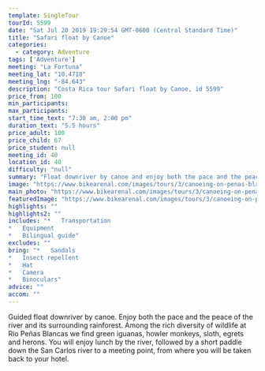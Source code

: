 ```yaml
---
template: SingleTour
tourId: 5599
date: "Sat Jul 20 2019 19:29:54 GMT-0600 (Central Standard Time)"
title: "Safari float by Canoe"
categories: 
  - category: Adventure
tags: ['Adventure']
meeting: "La Fortuna"
meeting_lat: "10.4718"
meeting_lng: "-84.643"
description: "Costa Rica tour Safari float by Canoe, id 5599"
price_from: 100
min_participants: 
max_participants: 
start_time_text: "7:30 am, 2:00 pm"
duration_text: "5.5 hours"
price_adult: 100
price_child: 67
price_student: null
meeting_id: 40
location_id: 40
difficulty: "null"
summary: "Float downriver by canoe and enjoy both the pace and the peace of the river and its surrounding rainforest. Among the rich diversity of wildlife"
image: "https://www.bikearenal.com/images/tours/3/canoeing-on-penas-blancas-river.jpg"
main_photo: "https://www.bikearenal.com/images/tours/3/canoeing-on-penas-blancas-river.jpg"
featuredImage: "https://www.bikearenal.com/images/tours/3/canoeing-on-penas-blancas-river.jpg"
highlights: ""
highlights2: ""
includes: "*   Transportation
*   Equipment
*   Bilingual guide"
excludes: ""
bring: "*   Sandals
*   Insect repellent
*   Hat
*   Camera
*   Binoculars"
advice: ""
accom: ""
---
```

Guided float downriver by canoe. Enjoy both the pace and the peace of the river and its surrounding rainforest. Among the rich diversity of wildlife at Rio Peñas Blancas we find green iguanas, howler monkeys, sloth, egrets and herons. You will enjoy lunch by the river, followed by a short paddle down the San Carlos river to a meeting point, from where you will be taken back to your hotel.